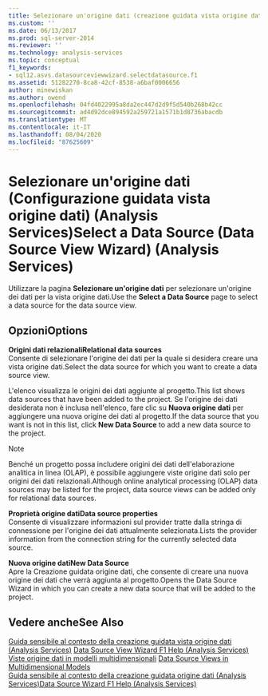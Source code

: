 ```yaml
---
title: Selezionare un'origine dati (creazione guidata vista origine dati) (Analysis Services) | Microsoft Docs
ms.custom: ''
ms.date: 06/13/2017
ms.prod: sql-server-2014
ms.reviewer: ''
ms.technology: analysis-services
ms.topic: conceptual
f1_keywords:
- sql12.asvs.datasourceviewwizard.selectdatasource.f1
ms.assetid: 51282270-8ca8-42cf-8538-a6baf0006656
author: minewiskan
ms.author: owend
ms.openlocfilehash: 04fd4022995a8da2ec447d2d9f5d540b268b42cc
ms.sourcegitcommit: ad4d92dce894592a259721a1571b1d8736abacdb
ms.translationtype: MT
ms.contentlocale: it-IT
ms.lasthandoff: 08/04/2020
ms.locfileid: "87625609"
---
```

# <a name="select-a-data-source-data-source-view-wizard-analysis-services"></a><span data-ttu-id="438d0-102">Selezionare un'origine dati (Configurazione guidata vista origine dati) (Analysis Services)</span><span class="sxs-lookup"><span data-stu-id="438d0-102">Select a Data Source (Data Source View Wizard) (Analysis Services)</span></span>
  <span data-ttu-id="438d0-103">Utilizzare la pagina **Selezionare un'origine dati** per selezionare un'origine dei dati per la vista origine dati.</span><span class="sxs-lookup"><span data-stu-id="438d0-103">Use the **Select a Data Source** page to select a data source for the data source view.</span></span>  
  
## <a name="options"></a><span data-ttu-id="438d0-104">Opzioni</span><span class="sxs-lookup"><span data-stu-id="438d0-104">Options</span></span>  
 <span data-ttu-id="438d0-105">**Origini dati relazionali**</span><span class="sxs-lookup"><span data-stu-id="438d0-105">**Relational data sources**</span></span>  
 <span data-ttu-id="438d0-106">Consente di selezionare l'origine dei dati per la quale si desidera creare una vista origine dati.</span><span class="sxs-lookup"><span data-stu-id="438d0-106">Select the data source for which you want to create a data source view.</span></span>  
  
 <span data-ttu-id="438d0-107">L'elenco visualizza le origini dei dati aggiunte al progetto.</span><span class="sxs-lookup"><span data-stu-id="438d0-107">This list shows data sources that have been added to the project.</span></span> <span data-ttu-id="438d0-108">Se l'origine dei dati desiderata non è inclusa nell'elenco, fare clic su **Nuova origine dati** per aggiungere una nuova origine dei dati al progetto.</span><span class="sxs-lookup"><span data-stu-id="438d0-108">If the data source that you want is not in this list, click **New Data Source** to add a new data source to the project.</span></span>  
  
> [!NOTE]  
>  <span data-ttu-id="438d0-109">Benché un progetto possa includere origini dei dati dell'elaborazione analitica in linea (OLAP), è possibile aggiungere viste origine dati solo per origini dei dati relazionali.</span><span class="sxs-lookup"><span data-stu-id="438d0-109">Although online analytical processing (OLAP) data sources may be listed for the project, data source views can be added only for relational data sources.</span></span>  
  
 <span data-ttu-id="438d0-110">**Proprietà origine dati**</span><span class="sxs-lookup"><span data-stu-id="438d0-110">**Data source properties**</span></span>  
 <span data-ttu-id="438d0-111">Consente di visualizzare informazioni sul provider tratte dalla stringa di connessione per l'origine dei dati attualmente selezionata.</span><span class="sxs-lookup"><span data-stu-id="438d0-111">Lists the provider information from the connection string for the currently selected data source.</span></span>  
  
 <span data-ttu-id="438d0-112">**Nuova origine dati**</span><span class="sxs-lookup"><span data-stu-id="438d0-112">**New Data Source**</span></span>  
 <span data-ttu-id="438d0-113">Apre la Creazione guidata origine dati, che consente di creare una nuova origine dei dati che verrà aggiunta al progetto.</span><span class="sxs-lookup"><span data-stu-id="438d0-113">Opens the Data Source Wizard in which you can create a new data source that will be added to the project.</span></span>  
  
## <a name="see-also"></a><span data-ttu-id="438d0-114">Vedere anche</span><span class="sxs-lookup"><span data-stu-id="438d0-114">See Also</span></span>  
 <span data-ttu-id="438d0-115">[Guida sensibile al contesto della creazione guidata vista origine dati &#40;Analysis Services&#41;](data-source-view-wizard-f1-help-analysis-services.md) </span><span class="sxs-lookup"><span data-stu-id="438d0-115">[Data Source View Wizard F1 Help &#40;Analysis Services&#41;](data-source-view-wizard-f1-help-analysis-services.md) </span></span>  
 <span data-ttu-id="438d0-116">[Viste origine dati in modelli multidimensionali](multidimensional-models/data-source-views-in-multidimensional-models.md) </span><span class="sxs-lookup"><span data-stu-id="438d0-116">[Data Source Views in Multidimensional Models](multidimensional-models/data-source-views-in-multidimensional-models.md) </span></span>  
 [<span data-ttu-id="438d0-117">Guida sensibile al contesto della creazione guidata origine dati &#40;Analysis Services&#41;</span><span class="sxs-lookup"><span data-stu-id="438d0-117">Data Source Wizard F1 Help &#40;Analysis Services&#41;</span></span>](data-source-wizard-f1-help-analysis-services.md)  
  
  
